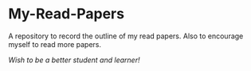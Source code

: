 # My-Read-Papers
A repository to record the outline of my read papers. Also to encourage myself to read more papers.

*Wish to be a better student and learner!*
